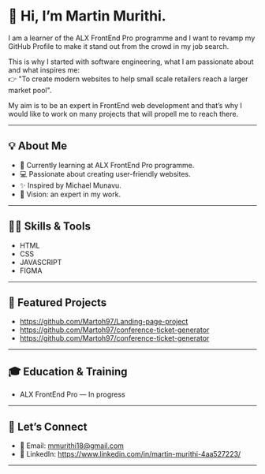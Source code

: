 # 👋 Hi, I’m Martin Murithi.

I am a learner of the ALX FrontEnd Pro programme and I want to revamp my GitHub Profile to make it stand out from the crowd in my job search.  

This is why I started with software engineering, what I am passionate about and what inspires me:  
👉 "To create modern websites to help small scale retailers reach a larger market pool".

My aim is to be an expert in FrontEnd web development and that’s why I would like to work on many projects that will propell me to reach there.  

---

## 💡 About Me
- 🌱 Currently learning at ALX FrontEnd Pro programme.  
- 💻 Passionate about creating user-friendly websites.
- ✨ Inspired by Michael Munavu.
- 🎯 Vision: an expert in my work. 

---

## 🧑‍💻 Skills & Tools
- HTML
- CSS
- JAVASCRIPT
- FIGMA

---

## 📌 Featured Projects
- https://github.com/Martoh97/Landing-page-project 
- https://github.com/Martoh97/conference-ticket-generator 
- https://github.com/Martoh97/conference-ticket-generator

---

## 🎓 Education & Training
- ALX FrontEnd Pro — In progress  
  

---

## 🤝 Let’s Connect
- 📧 Email: mmurithi18@gmail.com
- 💼 LinkedIn: https://www.linkedin.com/in/martin-murithi-4aa527223/
  

---
